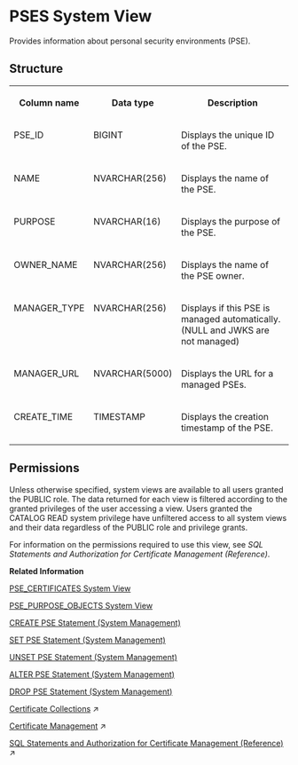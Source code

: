 <!-- loio6d9713d06eb4425291cd918a74b8db62 -->

# PSES System View

Provides information about personal security environments \(PSE\).



## Structure


<table>
<tr>
<th valign="top">

Column name

</th>
<th valign="top">

Data type

</th>
<th valign="top">

Description

</th>
</tr>
<tr>
<td valign="top">

PSE\_ID

</td>
<td valign="top">

BIGINT

</td>
<td valign="top">

Displays the unique ID of the PSE.

</td>
</tr>
<tr>
<td valign="top">

NAME

</td>
<td valign="top">

NVARCHAR\(256\)

</td>
<td valign="top">

Displays the name of the PSE.

</td>
</tr>
<tr>
<td valign="top">

PURPOSE

</td>
<td valign="top">

NVARCHAR\(16\)

</td>
<td valign="top">

Displays the purpose of the PSE.

</td>
</tr>
<tr>
<td valign="top">

OWNER\_NAME

</td>
<td valign="top">

NVARCHAR\(256\)

</td>
<td valign="top">

Displays the name of the PSE owner.

</td>
</tr>
<tr>
<td valign="top">

MANAGER\_TYPE

</td>
<td valign="top">

NVARCHAR\(256\)

</td>
<td valign="top">

Displays if this PSE is managed automatically. \(NULL and JWKS are not managed\)

</td>
</tr>
<tr>
<td valign="top">

MANAGER\_URL

</td>
<td valign="top">

NVARCHAR\(5000\)

</td>
<td valign="top">

Displays the URL for a managed PSEs.

</td>
</tr>
<tr>
<td valign="top">

CREATE\_TIME

</td>
<td valign="top">

TIMESTAMP

</td>
<td valign="top">

Displays the creation timestamp of the PSE.

</td>
</tr>
</table>



<a name="loio6d9713d06eb4425291cd918a74b8db62__section_bbs_ppd_tfb"/>

## Permissions

Unless otherwise specified, system views are available to all users granted the PUBLIC role. The data returned for each view is filtered according to the granted privileges of the user accessing a view. Users granted the CATALOG READ system privilege have unfiltered access to all system views and their data regardless of the PUBLIC role and privilege grants.

For information on the permissions required to use this view, see *SQL Statements and Authorization for Certificate Management \(Reference\)*.

**Related Information**  


[PSE\_CERTIFICATES System View](pse-certificates-system-view-0184e53.md "Provides information about certificates used in PSEs.")

[PSE\_PURPOSE\_OBJECTS System View](pse-purpose-objects-system-view-437cd32.md "Provides information about all PSEs and their assigned providers or hosts, referred to as purpose objects.")

[CREATE PSE Statement \(System Management\)](../../010-SQL-Reference/012-SQL-Statements/create-pse-statement-system-management-4d80bf6.md "Creates a personal security environment (PSE).")

[SET PSE Statement \(System Management\)](../../010-SQL-Reference/012-SQL-Statements/set-pse-statement-system-management-10fe807.md "Sets the purpose of a PSE, which is the type of trust validation for the PSE to use.")

[UNSET PSE Statement \(System Management\)](../../010-SQL-Reference/012-SQL-Statements/unset-pse-statement-system-management-4082553.md "Remove the assigned purpose for a PSE along with any assigned objects.")

[ALTER PSE Statement \(System Management\)](../../010-SQL-Reference/012-SQL-Statements/alter-pse-statement-system-management-9c22c6f.md "Modifies a PSE.")

[DROP PSE Statement \(System Management\)](../../010-SQL-Reference/012-SQL-Statements/drop-pse-statement-system-management-25d6795.md "Drops a PSE.")

[Certificate Collections](https://help.sap.com/viewer/a1317de16a1e41a6b0ff81849d80713c/2024_3_QRC/en-US/75d0cfec8e4f44c3a649d26e9cefa314.html "A certificate collection is a secure location where the public-key certificates of trusted communication partners or root certificates from trusted Certification Authorities are stored. Certificate collections are created and managed as database objects directly in the SAP HANA database.") :arrow_upper_right:

[Certificate Management](https://help.sap.com/viewer/a1317de16a1e41a6b0ff81849d80713c/2024_3_QRC/en-US/1e6042c4402545f7a0574f7bc91fab25.html "SAP HANA uses public-key certificates as the basis for several user authentication mechanisms, and for securing internal and external communication channels. Certificates are stored and managed directly in the SAP HANA database.") :arrow_upper_right:

[SQL Statements and Authorization for Certificate Management (Reference)](https://help.sap.com/viewer/a1317de16a1e41a6b0ff81849d80713c/2024_3_QRC/en-US/f32bcc9c4b734f24bedaf6253e7981d6.html "All administration tasks related to the management of public-key certificates (and public keys) can be performed using SQL.") :arrow_upper_right:


